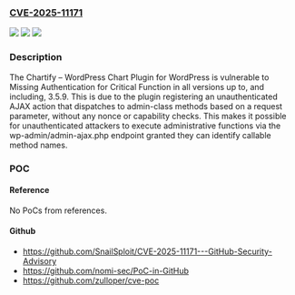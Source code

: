 ### [CVE-2025-11171](https://cve.mitre.org/cgi-bin/cvename.cgi?name=CVE-2025-11171)
![](https://img.shields.io/static/v1?label=Product&message=Chartify%20%E2%80%93%20WordPress%20Chart%20Plugin&color=blue)
![](https://img.shields.io/static/v1?label=Version&message=*%20&color=brightgreen)
![](https://img.shields.io/static/v1?label=Vulnerability&message=CWE-306%20Missing%20Authentication%20for%20Critical%20Function&color=brightgreen)

### Description

The Chartify – WordPress Chart Plugin for WordPress is vulnerable to Missing Authentication for Critical Function in all versions up to, and including, 3.5.9. This is due to the plugin registering an unauthenticated AJAX action that dispatches to admin-class methods based on a request parameter, without any nonce or capability checks. This makes it possible for unauthenticated attackers to execute administrative functions via the wp-admin/admin-ajax.php endpoint granted they can identify callable method names.

### POC

#### Reference
No PoCs from references.

#### Github
- https://github.com/SnailSploit/CVE-2025-11171---GitHub-Security-Advisory
- https://github.com/nomi-sec/PoC-in-GitHub
- https://github.com/zulloper/cve-poc

